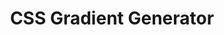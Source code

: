 ---
layout: bookmark
title: CSS Gradient Generator
tags:
  - Bookmarks
  - CSS
  - Tools
created: '2022-01-11T21:45:56.011Z'
link: https://www.joshwcomeau.com/gradient-generator/
id: 350965092
excerpt: Friendly tutorials for developers. Focus on React, CSS, Animation, and more!
image: https://www.joshwcomeau.com/assets/me-light.webp
---